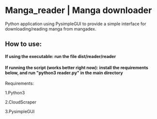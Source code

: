 # Manga_reader | Manga downloader 
Python application using PysimpleGUI to provide a simple interface for downloading/reading manga from mangadex.


## How to use:
#### If using the executable: run the file dist/reader/reader 
#### If running the script (works better right now): install the requirements below, and run "python3 reader.py" in the main directory


Requirements:

  1.Python3 

  2.CloudScraper

  3.PysimpleGUI


